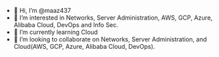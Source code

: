 - 👋 Hi, I’m @maaz437
- 👀 I’m interested in Networks, Server Administration, AWS, GCP, Azure, Alibaba Cloud, DevOps and Info Sec.
- 🌱 I’m currently learning Cloud
- 💞️ I’m looking to collaborate on Networks, Server Administration, and Cloud(AWS, GCP, Azure, Alibaba Cloud, DevOps).
